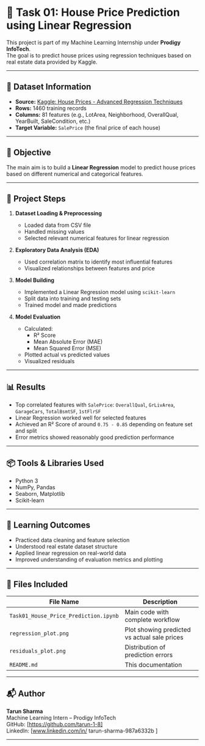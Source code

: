 # 🏡 Task 01: House Price Prediction using Linear Regression

This project is part of my Machine Learning Internship under **Prodigy InfoTech**.  
The goal is to predict house prices using regression techniques based on real estate data provided by Kaggle.

---

## 📁 Dataset Information

- **Source:** [Kaggle: House Prices - Advanced Regression Techniques](https://www.kaggle.com/c/house-prices-advanced-regression-techniques/data)
- **Rows:** 1460 training records
- **Columns:** 81 features (e.g., LotArea, Neighborhood, OverallQual, YearBuilt, SaleCondition, etc.)
- **Target Variable:** `SalePrice` (the final price of each house)

---

## 🎯 Objective

The main aim is to build a **Linear Regression** model to predict house prices based on different numerical and categorical features.

---

## 🧪 Project Steps

1. **Dataset Loading & Preprocessing**
   - Loaded data from CSV file
   - Handled missing values
   - Selected relevant numerical features for linear regression

2. **Exploratory Data Analysis (EDA)**
   - Used correlation matrix to identify most influential features
   - Visualized relationships between features and price

3. **Model Building**
   - Implemented a Linear Regression model using `scikit-learn`
   - Split data into training and testing sets
   - Trained model and made predictions

4. **Model Evaluation**
   - Calculated:
     - R² Score
     - Mean Absolute Error (MAE)
     - Mean Squared Error (MSE)
   - Plotted actual vs predicted values
   - Visualized residuals

---

## 📊 Results

- Top correlated features with `SalePrice`: `OverallQual`, `GrLivArea`, `GarageCars`, `TotalBsmtSF`, `1stFlrSF`
- Linear Regression worked well for selected features
- Achieved an R² Score of around `0.75 - 0.85` depending on feature set and split
- Error metrics showed reasonably good prediction performance

---

## 📦 Tools & Libraries Used

- Python 3
- NumPy, Pandas
- Seaborn, Matplotlib
- Scikit-learn

---

## 📘 Learning Outcomes

- Practiced data cleaning and feature selection
- Understood real estate dataset structure
- Applied linear regression on real-world data
- Improved understanding of evaluation metrics and plotting

---

## 📁 Files Included

| File Name | Description |
|-----------|-------------|
| `Task01_House_Price_Prediction.ipynb` | Main code with complete workflow |
| `regression_plot.png` | Plot showing predicted vs actual sale prices |
| `residuals_plot.png` | Distribution of prediction errors |
| `README.md` | This documentation |

---

## 📬 Author

**Tarun Sharma**  
Machine Learning Intern – Prodigy InfoTech  
GitHub: [https://github.com/tarun-1-8]  
LinkedIn: [www.linkedin.com/in/
tarun-sharma-987a6332b
]

---



